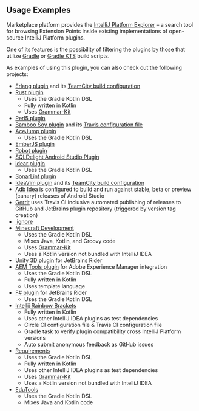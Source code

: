 [//]: # (title: Gradle IntelliJ Plugin – Usage Examples)

<!-- Copyright 2000-2022 JetBrains s.r.o. and other contributors. Use of this source code is governed by the Apache 2.0 license that can be found in the LICENSE file. -->

## Usage Examples

Marketplace platform provides the [IntelliJ Platform Explorer](https://jb.gg/ipe) – a search tool for browsing Extension Points inside existing implementations of open-source IntelliJ Platform plugins.

One of its features is the possibility of filtering the plugins by those that utilize [Gradle](https://jb.gg/ipe?buildSystem=gradle) or [Gradle KTS](https://jb.gg/ipe?buildSystem=gradle_kts) build scripts.

As examples of using this plugin, you can also check out the following projects:

- [Erlang plugin](https://github.com/ignatov/intellij-erlang) and its [TeamCity build configuration](https://teamcity.jetbrains.com/project.html?projectId=IntellijIdeaPlugins_Erlang&tab=projectOverview)
- [Rust plugin](https://github.com/intellij-rust/intellij-rust)
    - Uses the Gradle Kotlin DSL
    - Fully written in Kotlin
    - Uses [Grammar-Kit]
- [Perl5 plugin](https://github.com/hurricup/Perl5-IDEA)
- [Bamboo Soy plugin](https://github.com/google/bamboo-soy) and its [Travis configuration file](https://github.com/google/bamboo-soy/blob/master/.travis.yml)
- [AceJump plugin](https://github.com/johnlindquist/AceJump)
    - Uses the Gradle Kotlin DSL
- [EmberJS plugin](https://github.com/Turbo87/intellij-emberjs)
- [Robot plugin](https://github.com/AmailP/robot-plugin)
- [SQLDelight Android Studio Plugin](https://github.com/square/sqldelight/tree/master/sqldelight-idea-plugin)
- [idear plugin](https://github.com/breandan/idear)
    - Uses the Gradle Kotlin DSL
- [SonarLint plugin](https://github.com/SonarSource/sonar-intellij)
- [IdeaVim plugin](https://github.com/JetBrains/ideavim) and its [TeamCity build configuration](https://teamcity.jetbrains.com/project.html?projectId=IdeaVim&guest=1)
- [Adb Idea](https://github.com/pbreault/adb-idea) is configured to build and run against stable, beta or preview (canary) releases of Android Studio
- [Gerrit](https://github.com/uwolfer/gerrit-intellij-plugin) uses Travis CI inclusive automated publishing of releases to GitHub and JetBrains plugin repository (triggered by version tag creation)
- [.ignore](https://github.com/JetBrains/idea-gitignore)
- [Minecraft Development](https://github.com/minecraft-dev/MinecraftDev)
    - Uses the Gradle Kotlin DSL
    - Mixes Java, Kotlin, and Groovy code
    - Uses [Grammar-Kit]
    - Uses a Kotlin version not bundled with IntelliJ IDEA
- [Unity 3D plugin](https://github.com/JetBrains/resharper-unity) for JetBrains Rider
- [AEM Tools plugin](https://github.com/aemtools/aemtools) for Adobe Experience Manager integration
    - Uses the Gradle Kotlin DSL
    - Fully written in Kotlin
    - Uses template language
- [F# plugin](https://github.com/JetBrains/resharper-fsharp/tree/net222/rider-fsharp) for JetBrains Rider
    - Uses the Gradle Kotlin DSL
- [Intellij Rainbow Brackets](https://github.com/izhangzhihao/intellij-rainbow-brackets)
    - Fully written in Kotlin
    - Uses other IntelliJ IDEA plugins as test dependencies
    - Circle CI configuration file & Travis CI configuration file
    - Gradle task to verify plugin compatibility cross IntelliJ Platform versions
    - Auto submit anonymous feedback as GitHub issues
- [Requirements](https://github.com/meanmail-dev/requirements)
    - Uses the Gradle Kotlin DSL
    - Fully written in Kotlin
    - Uses other IntelliJ IDEA plugins as test dependencies
    - Uses [Grammar-Kit]
    - Uses a Kotlin version not bundled with IntelliJ IDEA
- [EduTools](https://github.com/JetBrains/educational-plugin)
    - Uses the Gradle Kotlin DSL
    - Mixes Java and Kotlin code

[Grammar-Kit]: https://github.com/JetBrains/Grammar-Kit

